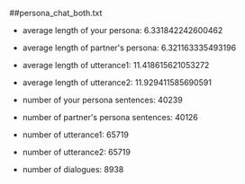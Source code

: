 ##persona_chat_both.txt

* average length of  your persona:  6.331842242600462
* average length of partner's persona:  6.321163335493196
* average length of  utterance1:  11.418615621053272
* average length of  utterance2:  11.929411585690591


* number of your persona sentences:  40239
* number of partner's  persona sentences:  40126
* number of utterance1:  65719
* number of utterance2:  65719


* number of dialogues: 8938

